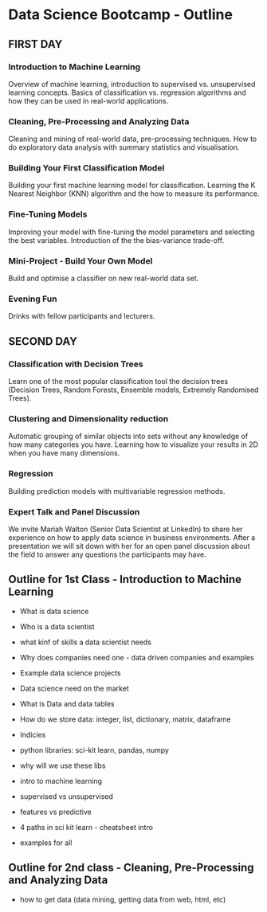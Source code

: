 # Data Science Bootcamp - Outline

## FIRST DAY

### Introduction to Machine Learning

Overview of machine learning, introduction to supervised vs. unsupervised learning concepts. Basics of classification vs. regression algorithms and how they can be used in real-world applications.

### Cleaning, Pre-Processing and Analyzing Data

Cleaning and mining of real-world data, pre-processing techniques. How to do exploratory data analysis with summary statistics and visualisation.

### Building Your First Classification Model

Building your first machine learning model for classification. Learning the K Nearest Neighbor (KNN) algorithm and the how to measure its performance.

### Fine-Tuning Models

Improving your model with fine-tuning the model parameters and selecting the best variables. Introduction of the the bias-variance trade-off. 

### Mini-Project - Build Your Own Model

Build and optimise a classifier on new real-world data set.

### Evening Fun

Drinks with fellow participants and lecturers.

## SECOND DAY

### Classification with Decision Trees

Learn one of the most popular classification tool the decision trees (Decision Trees, Random Forests, Ensemble models, Extremely Randomised Trees).

### Clustering and Dimensionality reduction

Automatic grouping of similar objects into sets without any knowledge of how many categories you have. Learning how to visualize your results in 2D when you have many dimensions.

### Regression

Building prediction models with multivariable regression methods.

### Expert Talk and Panel Discussion

We invite Mariah Walton (Senior Data Scientist at LinkedIn) to share her experience on how to apply data science in business environments. After a presentation we will sit down with her for an open panel discussion about the field to answer any questions the participants may have.







## Outline for 1st Class - Introduction to Machine Learning

- What is data science
- Who is a data scientist
- what kinf of skills a data scientist needs
- Why does companies need one - data driven companies and examples
- Example data science projects
- Data science need on the market


- What is Data and data tables
- How do we store data: integer, list, dictionary, matrix, dataframe
- Indicies
- python libraries: sci-kit learn, pandas, numpy
- why will we use these libs

- intro to machine learning
- supervised vs unsupervised
- features vs predictive 
- 4 paths in sci kit learn - cheatsheet intro
- examples for all 


## Outline for 2nd class - Cleaning, Pre-Processing and Analyzing Data

- how to get data (data mining, getting data from web, html, etc)
